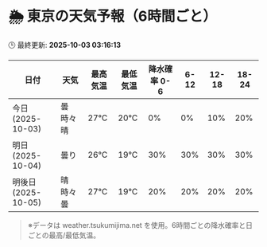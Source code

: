 # 🌦️ 東京の天気予報（6時間ごと）

🕒 最終更新: **2025-10-03 03:16:13**

| 日付 | 天気 | 最高気温 | 最低気温 | 降水確率 0-6 | 6-12 | 12-18 | 18-24 |
|------|------|----------|----------|------------|------|------|------|
| 今日 (2025-10-03) | 曇時々晴 | 27℃ | 20℃ | 0% | 0% | 10% | 20% |
| 明日 (2025-10-04) | 曇り | 26℃ | 19℃ | 30% | 30% | 30% | 30% |
| 明後日 (2025-10-05) | 晴時々曇 | 27℃ | 19℃ | 20% | 20% | 20% | 20% |

> ※データは weather.tsukumijima.net を使用。6時間ごとの降水確率と日ごとの最高/最低気温。